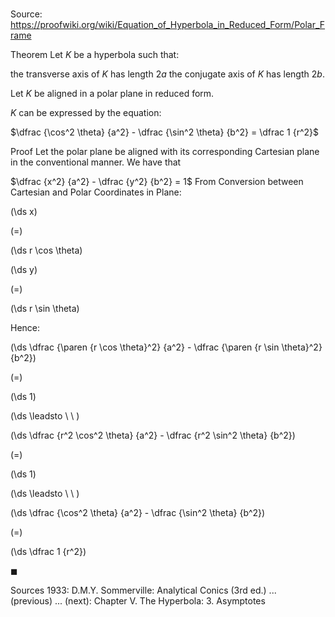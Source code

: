 # 

Source: https://proofwiki.org/wiki/Equation_of_Hyperbola_in_Reduced_Form/Polar_Frame

Theorem
Let $K$ be a hyperbola such that:

the transverse axis of $K$ has length $2 a$
the conjugate axis of $K$ has length $2 b$.

Let $K$ be aligned in a polar plane in reduced form.

$K$ can be expressed by the equation:

$\dfrac {\cos^2 \theta} {a^2} - \dfrac {\sin^2 \theta} {b^2} = \dfrac 1 {r^2}$


Proof
Let the polar plane be aligned with its corresponding Cartesian plane in the conventional manner.
We have that

$\dfrac {x^2} {a^2} - \dfrac {y^2} {b^2} = 1$
From Conversion between Cartesian and Polar Coordinates in Plane:














\(\ds x\)

\(=\)







\(\ds r \cos \theta\)




















\(\ds y\)

\(=\)







\(\ds r \sin \theta\)









Hence:














\(\ds \dfrac {\paren {r \cos \theta}^2} {a^2} - \dfrac {\paren {r \sin \theta}^2} {b^2}\)

\(=\)







\(\ds 1\)














\(\ds \leadsto \ \ \)





\(\ds \dfrac {r^2 \cos^2 \theta} {a^2} - \dfrac {r^2 \sin^2 \theta} {b^2}\)

\(=\)







\(\ds 1\)














\(\ds \leadsto \ \ \)





\(\ds \dfrac {\cos^2 \theta} {a^2} - \dfrac {\sin^2 \theta} {b^2}\)

\(=\)







\(\ds \dfrac 1 {r^2}\)









$\blacksquare$


Sources
1933: D.M.Y. Sommerville: Analytical Conics (3rd ed.) ... (previous) ... (next): Chapter $\text {V}$. The Hyperbola: $3$. Asymptotes




